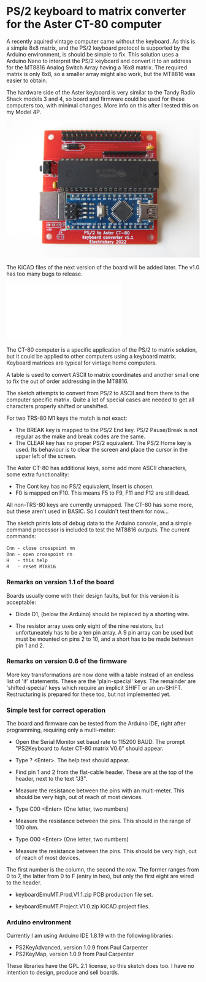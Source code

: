 # PS/2 keyboard to matrix converter for the Aster CT-80 computer

A recently aquired vintage computer came without the keyboard. As this is 
a simple 8x8 matrix, and the PS/2 keyboard protocol is supported by the
Arduino environment, is should be simple to fix. This solution uses a
Arduino Nano to interpret the PS/2 keyboard and convert it to an address
for the MT8816 Analog Switch Array having a 16x8 matrix. The required
matrix is only 8x8, so a smaller array might also work, but the MT8816 
was easier to obtain.

The hardware side of the Aster keyboard is very similar to the Tandy 
Radio Shack models 3 and 4, so board and firmware could be used for these
computers too, with minimal changes. More info on this after I tested this 
on my Model 4P.

![The prototype board](ps2-ct80-keyboardConverter1.1.jpg)

The KiCAD files of the next version of the board will be added later. The
v1.0 has too many bugs to release.

![Schema for the final version 1.2](keyboardEmuMT.V1.2.kicad_sch.pdf)

The CT-80 computer is a specific application of the PS/2 to matrix 
solution, but it could be applied to other computers using a keyboard 
matrix. Keyboard matrices are typical for vintage home computers.

A table is used to convert ASCII to matrix coordinates and another small 
one to fix the out of order addressing in the MT8816.

The sketch attempts to convert from PS/2 to ASCII and from there to the
computer specific matrix. Quite a lot of special cases are needed to get
all characters properly shifted or unshifted.

For two TRS-80 M1 keys the match is not exact:

- The BREAK key is mapped to the PS/2 End key. PS/2 Pause/Break is not 
regular as the make and break codes are the same.
- The CLEAR key has no proper PS/2 equivalent. The PS/2 Home key is used.
Its behaviour is to clear the screen and place the cursor in the upper left
of the screen.

The Aster CT-80 has additional keys, some add more ASCII characters, some
extra functionality:
 
- The Cont key has no PS/2 equivalent, Insert is chosen.
- F0 is mapped on F10. This means F5 to F9, F11 and F12 are still dead.

All non-TRS-80 keys are currently unmapped. The CT-80 has some more, but 
these aren't used in BASIC. So I couldn't test them for now...

The sketch prints lots of debug data to the Arduino console, and a simple
command processor is included to test the MT8816 outputs. The current 
commands:

    Cnn - close crosspoint nn
    Onn - open crosspoint nn
    H   - this help
    R   - reset MT8816

### Remarks on version 1.1 of the board

Boards usually come with their design faults, but for this version it is acceptable:

- Diode D1, (below the Arduino) should be replaced by a shorting wire.

- The resistor array uses only eight of the nine resistors, but unfortuneately has 
to be a ten pin array. A 9 pin array can be used but must be mounted on pins 2 to 
10, and a short has to be made between pin 1 and 2.

### Remarks on version 0.6 of the firmware

More key transformations are now done with a table instead of an endless list of 'if' 
statements. These are the 'plain-special' keys. The remainder are 'shifted-special' keys
which require an implicit SHIFT or an un-SHIFT. Restructuring is prepared for these too, but
not implemented yet.

### Simple test for correct operation

The board and firmware can be tested from the Arduino IDE, right after programming, requiring
only a multi-meter:

- Open the Serial Monitor set baud rate to 115200 BAUD. The prompt 
 "PS2Keyboard to Aster CT-80 matrix V0.6" should appear.
 
- Type ? &lt;Enter&gt;. The help text should appear.

- Find pin 1 and 2 from the flat-cable header. These are at the top of the header, next to 
  the text "J3".

- Measure the resistance between the pins with an multi-meter. This should be very high, 
  out of reach of most devices.

- Type C00 &lt;Enter&gt; (One letter, two numbers)

- Measure the resistance between the pins. This should in the range of 100 ohm.

- Type O00 &lt;Enter&gt; (One letter, two numbers)

- Measure the resistance between the pins. This should be very high, out of reach of most 
  devices.

The first number is the column, the second the row. The former ranges from 0 to 7, the latter 
from 0 to F (entry in hex), but only the first eight are wired to the header.

- keyboardEmuMT.Prod.V1.1.zip PCB production file set.

- keyboardEmuMT.Project.V1.0.zip KiCAD project files.



### Arduino environment

Currently I am using Arduino IDE 1.8.19 with the following libraries:

- PS2KeyAdvanced, version 1.0.9 from Paul Carpenter
- PS2KeyMap, version 1.0.9 from Paul Carpenter

These libraries have the GPL 2.1 license, so this sketch does too. I have no intention to 
design, produce and sell boards.
